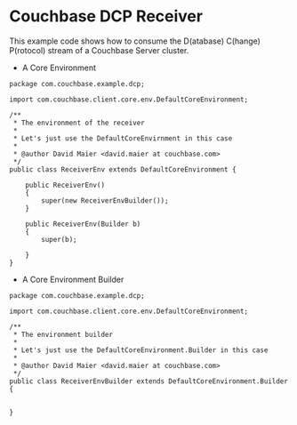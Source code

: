 # Couchbase DCP Receiver

This example code shows how to consume the D(atabase) C(hange) P(rotocol) stream of a Couchbase Server cluster.

* A Core Environment

```
package com.couchbase.example.dcp;

import com.couchbase.client.core.env.DefaultCoreEnvironment;

/**
 * The environment of the receiver
 * 
 * Let's just use the DefaultCoreEnvirnment in this case
 * 
 * @author David Maier <david.maier at couchbase.com>
 */
public class ReceiverEnv extends DefaultCoreEnvironment {
    
    public ReceiverEnv()
    {  
        super(new ReceiverEnvBuilder());
    }
    
    public ReceiverEnv(Builder b)
    {
        super(b);
        
    }    
}
```

* A Core Environment Builder

```
package com.couchbase.example.dcp;

import com.couchbase.client.core.env.DefaultCoreEnvironment;

/**
 * The environment builder
 * 
 * Let's just use the DefaultCoreEnvironment.Builder in this case
 * 
 * @author David Maier <david.maier at couchbase.com>
 */
public class ReceiverEnvBuilder extends DefaultCoreEnvironment.Builder {
    

}
```

